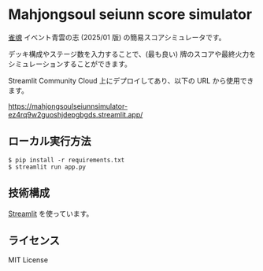 # Mahjongsoul seiunn score simulator

[雀魂](https://mahjongsoul.com/) イベント青雲の志 (2025/01 版) の簡易スコアシミュレータです。

デッキ構成やステージ数を入力することで、(最も良い) 牌のスコアや最終火力をシミュレーションすることができます。

Streamlit Community Cloud 上にデプロイしてあり、以下の URL から使用できます。

https://mahjongsoulseiunnsimulator-ez4rq9w2guoshjdepgbgds.streamlit.app/

## ローカル実行方法

```
$ pip install -r requirements.txt
$ streamlit run app.py
```

## 技術構成

[Streamlit](https://streamlit.io/) を使っています。

## ライセンス

MIT License
